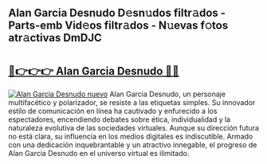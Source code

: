 ## Alan Garcia Desnudo D𝚎sn𝚞dos filtr𝚊dos - Parts-emb Vid𝚎os filtr𝚊dos - N𝚞evas f𝚘tos atr𝚊ctivas DmDJC

# <h2><a href="http://mb74y3.tromn.icu/?c=Alan+Garcia+Desnudo">🔗👉👉👉 Alan Garcia Desnudo 🔗🔗</a></h2>

[![Alan Garcia Desnudo nuevo](https://i.imgur.com/pEAQMta.gif)](http://mb74y3.tromn.icu/?c=Alan+Garcia+Desnudo)
Alan Garcia Desnudo, un personaje multifacético y polarizador, se resiste a las etiquetas simples. Su innovador estilo de comunicación en línea ha cautivado y enfurecido a los espectadores, encendiendo debates sobre ética, individualidad y la naturaleza evolutiva de las sociedades virtuales. Aunque su dirección futura no está clara, su influencia en los medios digitales es indiscutible. Armado con una dedicación inquebrantable y un atractivo innegable, el progreso de Alan Garcia Desnudo en el universo virtual es ilimitado.
